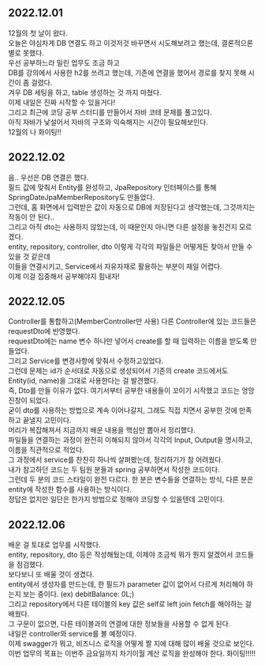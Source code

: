 ## 2022.12.01
12월의 첫 날이 왔다.  
오늘은 야심차게 DB 연결도 하고 이것저것 바꾸면서 시도해보려고 했는데, 결론적으론 별로 못했다.  
우선 공부하느라 밀린 업무도 조금 하고  
DB를 강의에서 사용한 h2를 쓰려고 했는데, 기존에 연결을 했어서 경로를 찾지 못해 시간이 좀 걸렸다.  
겨우 DB 세팅을 하고, table 생성하는 것 까지 마쳤다.  
이제 내일은 진짜 시작할 수 있을거다!  
그리고 최근에 코딩 공부 스터디를 만들어서 자바 코테 문제를 풀고있다.  
아직 자바가 낯설어서 자바의 구조와 익숙해지는 시간이 필요해보인다.  
12월의 나 화이팅!!  

## 2022.12.02
음.. 우선은 DB 연결은 했다.  
필드 값에 맞춰서 Entity를 완성하고, JpaRepository 인터페이스를 통해 SpringDateJpaMemberRepository도 만들었다.  
그런데, 홈 화면에서 입력받은 값이 자동으로 DB에 저장된다고 생각했는데, 그것까지는 작동이 안 된다..  
그리고 아직 dto는 사용하지 않았는데, 이 때문인지 아니면 다른 설정을 놓친건지 모르겠다.  
entity, repository, controller, dto 이렇게 각각의 파일들은 어떻게든 찾아서 만들 수 있을 것 같은데  
이들을 연결시키고, Service에서 자유자재로 활용하는 부분이 제일 어렵다.  
이제 이걸 집중해서 공부해야지 힘내자!  

## 2022.12.05
Controller를 통합하고(MemberController만 사용) 다른 Controller에 있는 코드들은 requestDto에 반영했다.  
requestDto에는 name 변수 하나만 넣어서 create를 할 때 입력하는 이름을 받도록 만들었다.  
그리고 Service를 변경사항에 맞춰서 수정하고있었다.  
그런데 문제는 id가 순서대로 자동으로 생성되어서 기존의 create 코드에서도 Entity(id, name)을 그대로 사용한다는 걸 발견했다.  
즉, Dto를 만들 이유가 없다. 여기서부터 공부한 내용들이 꼬이기 시작했고 코드는 엉망진창이 되었다.  
굳이 dto를 사용하는 방법으로 계속 이어나갈지, 그래도 직접 치면서 공부한 것에 만족하고 끝낼지 고민이다.  
머리가 복잡해져서 지금까지 배운 내용을 핵심만 뽑아서 정리했다.  
파일들을 연결하는 과정이 완전히 이해되지 않아서 각각의 Input, Output을 명시하고, 이름을 직관적으로 적었다.  
그 과정에서 service를 찬찬히 하나씩 살펴봤는데, 정리하기가 참 어려웠다.  
내가 참고하던 코드는 두 팀원 분들과 spring 공부하면서 작성한 코드이다.  
그런데 두 분의 코드 스타일이 완전 다르다. 한 분은 변수들을 연결하는 방식, 다른 분은 entity에 작성한 함수를 사용하는 방식이다.  
정답은 없지만 일단은 한가지 방법으로 정해야 코딩할 수 있을텐데 고민이다.  

## 2022.12.06
배운 걸 토대로 업무를 시작했다.  
entity, repository, dto 등은 작성해뒀는데, 이제야 조금씩 뭐가 뭔지 알겠어서 코드들을 점검했다.  
보다보니 또 배울 것이 생겼다.  
entity에서 생성자를 만드는데, 한 필드가 parameter 값이 없어서 다르게 처리해야 하는지 보는 중이다. (ex) debitBalance: 0L;)  
그리고 repository에서 다른 테이블의 key 값은 self로 left join fetch를 해야하는 걸 배웠다.  
그 구문이 없으면, 다른 테이블과의 연결에 대한 정보들을 사용할 수 없게 된다.  
내일은 controller와 service를 볼 예정이다.  
이제 swagger가 뭐고, 비즈니스 로직을 어떻게 짤 지에 대해 많이 배울 것으로 보인다.  
이번 업무의 목표는 이번주 금요일까지 차기이월 계산 로직을 완성해야 한다. 화이팅!!!!!  
